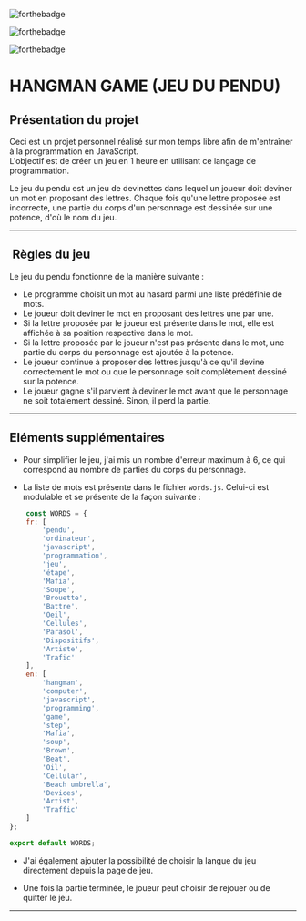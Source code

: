 ![forthebadge](https://img.shields.io/badge/JavaScript-323330?style=for-the-badge&logo=javascript&logoColor=white)

![forthebadge](https://img.shields.io/badge/HTML-239120?style=for-the-badge&logo=html5&logoColor=white)

![forthebadge](https://img.shields.io/badge/CSS-239120?&style=for-the-badge&logo=css3&logoColor=white)


# HANGMAN GAME (JEU DU PENDU)


## Présentation du projet

Ceci est un projet personnel réalisé sur mon temps libre afin de m'entraîner à la programmation en JavaScript.    
L'objectif est de créer un jeu en 1 heure en utilisant ce langage de programmation.  

Le jeu du pendu est un jeu de devinettes dans lequel un joueur doit deviner un mot en proposant des lettres. Chaque fois qu'une lettre proposée est incorrecte, une partie du corps d'un personnage est dessinée sur une potence, d'où le nom du jeu.
____

##  Règles du jeu

Le jeu du pendu fonctionne de la manière suivante :

- Le programme choisit un mot au hasard parmi une liste prédéfinie de mots.  
- Le joueur doit deviner le mot en proposant des lettres une par une.
- Si la lettre proposée par le joueur est présente dans le mot, elle est affichée à sa position respective dans le mot.
- Si la lettre proposée par le joueur n'est pas présente dans le mot, une partie du corps du personnage est ajoutée à la potence.
- Le joueur continue à proposer des lettres jusqu'à ce qu'il devine correctement le mot ou que le personnage soit complètement dessiné sur la potence.
- Le joueur gagne s'il parvient à deviner le mot avant que le personnage ne soit totalement dessiné. Sinon, il perd la partie.
____
  
## Eléments supplémentaires


- Pour simplifier le jeu, j'ai mis un nombre d'erreur maximum à 6, ce qui correspond au nombre de parties du corps du personnage.   


- La liste de mots est présente dans le fichier `words.js`.
Celui-ci est modulable et se présente de la façon suivante :

```javascript
    const WORDS = {
    fr: [
        'pendu',
        'ordinateur',
        'javascript',
        'programmation',
        'jeu',
        'étape',
        'Mafia',
        'Soupe',
        'Brouette',
        'Battre',
        'Oeil',
        'Cellules',
        'Parasol',
        'Dispositifs',
        'Artiste',
        'Trafic'
    ],
    en: [
        'hangman',
        'computer',
        'javascript',
        'programming',
        'game',
        'step',
        'Mafia',
        'soup',
        'Brown',
        'Beat',
        'Oil',
        'Cellular',
        'Beach umbrella',
        'Devices',
        'Artist',
        'Traffic'
    ]
};

export default WORDS;
```

- J'ai également ajouter la possibilité de choisir la langue du jeu directement depuis la page de jeu.  

- Une fois la partie terminée, le joueur peut choisir de rejouer ou de quitter le jeu.  

____

